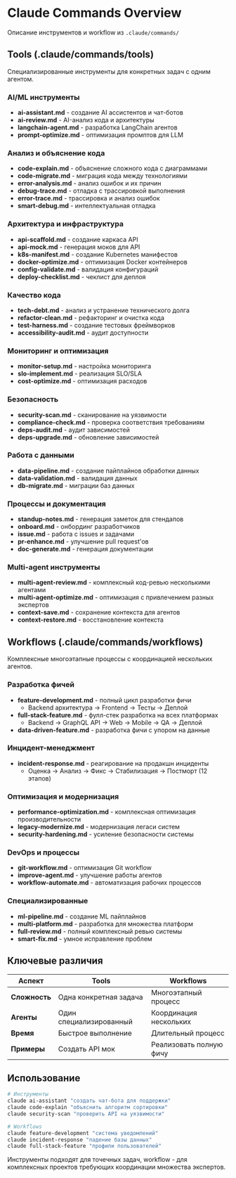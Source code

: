 # Claude Commands Overview

Описание инструментов и workflow из `.claude/commands/`

## Tools (.claude/commands/tools)

Специализированные инструменты для конкретных задач с одним агентом.

### AI/ML инструменты
- **ai-assistant.md** - создание AI ассистентов и чат-ботов
- **ai-review.md** - AI-анализ кода и архитектуры
- **langchain-agent.md** - разработка LangChain агентов
- **prompt-optimize.md** - оптимизация промптов для LLM

### Анализ и объяснение кода
- **code-explain.md** - объяснение сложного кода с диаграммами
- **code-migrate.md** - миграция кода между технологиями
- **error-analysis.md** - анализ ошибок и их причин
- **debug-trace.md** - отладка с трассировкой выполнения
- **error-trace.md** - трассировка и анализ ошибок
- **smart-debug.md** - интеллектуальная отладка

### Архитектура и инфраструктура
- **api-scaffold.md** - создание каркаса API
- **api-mock.md** - генерация моков для API
- **k8s-manifest.md** - создание Kubernetes манифестов
- **docker-optimize.md** - оптимизация Docker контейнеров
- **config-validate.md** - валидация конфигураций
- **deploy-checklist.md** - чеклист для деплоя

### Качество кода
- **tech-debt.md** - анализ и устранение технического долга
- **refactor-clean.md** - рефакторинг и очистка кода
- **test-harness.md** - создание тестовых фреймворков
- **accessibility-audit.md** - аудит доступности

### Мониторинг и оптимизация
- **monitor-setup.md** - настройка мониторинга
- **slo-implement.md** - реализация SLO/SLA
- **cost-optimize.md** - оптимизация расходов

### Безопасность
- **security-scan.md** - сканирование на уязвимости
- **compliance-check.md** - проверка соответствия требованиям
- **deps-audit.md** - аудит зависимостей
- **deps-upgrade.md** - обновление зависимостей

### Работа с данными
- **data-pipeline.md** - создание пайплайнов обработки данных
- **data-validation.md** - валидация данных
- **db-migrate.md** - миграции баз данных

### Процессы и документация
- **standup-notes.md** - генерация заметок для стендапов
- **onboard.md** - онбординг разработчиков
- **issue.md** - работа с issues и задачами
- **pr-enhance.md** - улучшение pull request'ов
- **doc-generate.md** - генерация документации

### Multi-agent инструменты
- **multi-agent-review.md** - комплексный код-ревью несколькими агентами
- **multi-agent-optimize.md** - оптимизация с привлечением разных экспертов
- **context-save.md** - сохранение контекста для агентов
- **context-restore.md** - восстановление контекста

## Workflows (.claude/commands/workflows)

Комплексные многоэтапные процессы с координацией нескольких агентов.

### Разработка фичей
- **feature-development.md** - полный цикл разработки фичи
  - Backend архитектура → Frontend → Тесты → Деплой
- **full-stack-feature.md** - фулл-стек разработка на всех платформах
  - Backend → GraphQL API → Web → Mobile → QA → Деплой
- **data-driven-feature.md** - разработка фичи с упором на данные

### Инцидент-менеджмент
- **incident-response.md** - реагирование на продакшн инциденты
  - Оценка → Анализ → Фикс → Стабилизация → Постморт (12 этапов)

### Оптимизация и модернизация
- **performance-optimization.md** - комплексная оптимизация производительности
- **legacy-modernize.md** - модернизация легаси систем
- **security-hardening.md** - усиление безопасности системы

### DevOps и процессы
- **git-workflow.md** - оптимизация Git workflow
- **improve-agent.md** - улучшение работы агентов
- **workflow-automate.md** - автоматизация рабочих процессов

### Специализированные
- **ml-pipeline.md** - создание ML пайплайнов
- **multi-platform.md** - разработка для множества платформ
- **full-review.md** - полный комплексный ревью системы
- **smart-fix.md** - умное исправление проблем

## Ключевые различия

| Аспект | Tools | Workflows |
|--------|--------|-----------|
| **Сложность** | Одна конкретная задача | Многоэтапный процесс |
| **Агенты** | Один специализированный | Координация нескольких |
| **Время** | Быстрое выполнение | Длительный процесс |
| **Примеры** | Создать API мок | Реализовать полную фичу |

## Использование

```bash
# Инструменты
claude ai-assistant "создать чат-бота для поддержки"
claude code-explain "объяснить алгоритм сортировки"
claude security-scan "проверить API на уязвимости"

# Workflows  
claude feature-development "система уведомлений"
claude incident-response "падение базы данных"
claude full-stack-feature "профили пользователей"
```

Инструменты подходят для точечных задач, workflow - для комплексных проектов требующих координации множества экспертов.